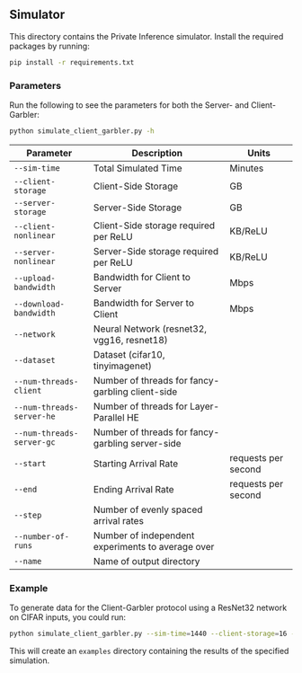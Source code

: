 ## Simulator

This directory contains the Private Inference simulator. Install the required packages by running:
```bash
pip install -r requirements.txt
``` 

### Parameters
Run the following to see the parameters for both the Server- and Client-Garbler:
```bash
python simulate_client_garbler.py -h
```
| Parameter                 | Description                                       | Units               |
|---------------------------|---------------------------------------------------|---------------------|
| `--sim-time`              | Total Simulated Time                              | Minutes             |
| `--client-storage`        | Client-Side Storage                               | GB                  |
| `--server-storage`        | Server-Side Storage                               | GB                  |
| `--client-nonlinear`      | Client-Side storage required per ReLU             | KB/ReLU             |
| `--server-nonlinear`      | Server-Side storage required per ReLU             | KB/ReLU             |
| `--upload-bandwidth`      | Bandwidth for Client to Server                    | Mbps                |
| `--download-bandwidth`    | Bandwidth for Server to Client                    | Mbps                |
| `--network`               | Neural Network (resnet32, vgg16, resnet18)                                |                 |
| `--dataset`               | Dataset (cifar10, tinyimagenet)                                    |              |
| `--num-threads-client`    | Number of threads for fancy-garbling client-side  |                |
| `--num-threads-server-he` | Number of threads for Layer-Parallel HE           |                |
| `--num-threads-server-gc` | Number of threads for fancy-garbling server-side  |                 |
| `--start`                 | Starting Arrival Rate                             | requests per second |
| `--end`                   | Ending Arrival Rate                               | requests per second |
| `--step`                  | Number of evenly spaced arrival rates             |                |
| `--number-of-runs`        | Number of independent experiments to average over |                |
| `--name`                  | Name of output directory                          |                |
### Example
To generate data for the Client-Garbler protocol using a ResNet32 network on CIFAR inputs, you could run:
```bash
python simulate_client_garbler.py --sim-time=1440 --client-storage=16 --server-storage=1000 --upload-bandwidth=865 --download-bandwidth=135 --network=resnet32 --dataset=cifar10 --num-threads-client=4 --num-threads-server-he=31 --num-threads-server-gc=32 --start=0.001 --end=0.01 --step=45 --number-of-runs=50 --name=example
```
This will create an `examples` directory containing the results of the specified simulation. 
